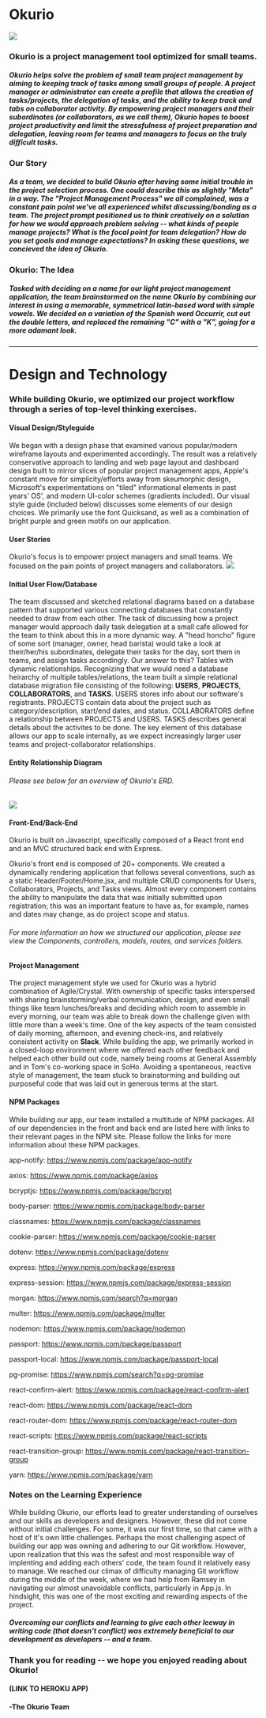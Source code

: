 # Okurio
![](https://github.com/Cityslick/Occurio/blob/master/client/occurio/images/project3vanity.png?raw=true)

### Okurio is a project management tool optimized for small teams.
##### Okurio helps solve the problem of small team project management by aiming to keeping track of tasks among small groups of people. A project manager or administrator can create a profile that allows the creation of tasks/projects, the delegation of tasks, and the ability to keep track and tabs on collaborator activity. By empowering project managers and their subordinates (or collaborators, as we call them), Okurio hopes to boost project productivity and limit the stressfulness of project preparation and delegation, leaving room for teams and managers to focus on the truly difficult tasks.


### Our Story
##### As a team, we decided to build Okurio after having some initial trouble in the project selection process. One could describe this as slightly "Meta" in a way. The "Project Management Process" we all complained, was a constant pain point we've all experienced whilst discussing/bonding as a team. The project prompt positioned us to think creatively on a solution for how we would approach problem solving -- what kinds of people manage projects? What is the focal point for team delegation? How do you set goals and manage expectations? In asking these questions, we concieved the idea of Okurio. 

### Okurio: The Idea 
##### Tasked with deciding on a name for our light project management application, the team brainstormed on the name Okurio by combining our interest in using a memorable, symmetrical latin-based word with simple vowels. We decided on a variation of the Spanish word Occurrir, cut out the double letters, and replaced the remaining "C" with a "K", going for a more adamant look.

-----

# Design and Technology
### While building Okurio, we optimized our project workflow through a series of top-level thinking exercises.

#### Visual Design/Styleguide
We began with a design phase that examined various popular/modern wireframe layouts and experimented accordingly. The result was a relatively conservative approach to landing and web page layout and dashboard design built to mirror slices of popular project management apps, Apple's constant move for simplicity/efforts away from skeumorphic design, Microsoft's experimentations on "tiled" informational elements in past years' OS', and modern UI-color schemes (gradients included). Our visual style guide (included below) discusses some elements of our design choices. We primarily use the font Quicksand, as well as a combination of bright purple and green motifs on our application.

#### User Stories
Okurio's focus is to empower project managers and small teams. 
We focused on the pain points of project managers and collaborators.
![](https://github.com/Cityslick/Occurio/blob/master/client/occurio/images/userstories.png?raw=true)

#### Initial User Flow/Database
The team discussed and sketched relational diagrams based on a database pattern that supported various connecting databases that constantly needed to draw from each other. The task of discussing how a project manager would approach daily task delegation at a small cafe allowed for the team to think about this in a more dynamic way. A "head honcho" figure of some sort (manager, owner, head barista) would take a look at their/her/his subordinates, delegate their tasks for the day, sort them in teams, and assign tasks accordingly. Our answer to this? Tables with dynamic relationships. Recognizing that we would need a database heirarchy of multiple tables/relations, the team built a simple relational database migration file consisting of the following: **USERS**, **PROJECTS**, **COLLABORATORS**, and **TASKS**. USERS stores info about our software's registrants. PROJECTS contain data about the project such as category/description, start/end dates, and status. COLLABORATORS define a relationship between PROJECTS and USERS. TASKS describes general details about the activites to be done. The key element of this database allows our app to scale internally, as we expect increasingly larger user teams and project-collaborator relationships.

#### Entity Relationship Diagram
###### Please see below for an overview of Okurio's ERD.
### ![](https://github.com/Cityslick/Occurio/blob/master/client/occurio/images/project3_erd-24.png?raw=true)

#### Front-End/Back-End
Okurio is built on Javascript, specifically composed of a React front end and an MVC structured back end with Express.

Okurio's front end is composed of 20+ components. We created a dynamically rendering application that follows several conventions, such as a static Header/Footer/Home.jsx, and multiple CRUD components for Users, Collaborators, Projects, and Tasks views. Almost every component contains the ability to manipulate the data that was initially submitted upon registration; this was an important feature to have as, for example, names and dates may change, as do project scope and status. 

###### For more information on how we structured our application, please see view the Components, controllers, models, routes, and services folders.

#### Project Management
The project management style we used for Okurio was a hybrid combination of Agile/Crystal. With ownership of specific tasks interspersed with sharing brainstorming/verbal communication, design, and even small things like team lunches/breaks and deciding which room to assemble in every morning, our team was able to break down the challenge given with little more than a week's time. One of the key aspects of the team consisted of daily morning, afternoon, and evening check-ins, and relatively consistent activity on __Slack__. While building the app, we primarily worked in a closed-loop environment where we offered each other feedback and helped each other build out code, namely being rooms at General Assembly and in Tom's co-working space in SoHo. Avoiding a spontaneous, reactive style of management, the team stuck to brainstorming and building out purposeful code that was laid out in generous terms at the start.

#### NPM Packages
While building our app, our team installed a multitude of NPM packages. All of our dependencies in the front and back end are listed here with links to their relevant pages in the NPM site. Please follow the links for more information about these NPM packages.

app-notify: https://www.npmjs.com/package/app-notify

axios: https://www.npmjs.com/package/axios

bcryptjs: https://www.npmjs.com/package/bcrypt

body-parser: https://www.npmjs.com/package/body-parser

classnames: https://www.npmjs.com/package/classnames

cookie-parser: https://www.npmjs.com/package/cookie-parser

dotenv: https://www.npmjs.com/package/dotenv

express: https://www.npmjs.com/package/express

express-session: https://www.npmjs.com/package/express-session

morgan: https://www.npmjs.com/search?q=morgan

multer: https://www.npmjs.com/package/multer

nodemon: https://www.npmjs.com/package/nodemon

passport: https://www.npmjs.com/package/passport

passport-local: https://www.npmjs.com/package/passport-local

pg-promise: https://www.npmjs.com/search?q=pg-promise

react-confirm-alert: https://www.npmjs.com/package/react-confirm-alert

react-dom: https://www.npmjs.com/package/react-dom

react-router-dom: https://www.npmjs.com/package/react-router-dom

react-scripts: https://www.npmjs.com/package/react-scripts

react-transition-group: https://www.npmjs.com/package/react-transition-group

yarn: https://www.npmjs.com/package/yarn

### Notes on the Learning Experience
While building Okurio, our efforts lead to greater understanding of ourselves and our skills as developers and designers. However, these did not come without initial challenges. For some, it was our first time, so that came with a host of it's own little challenges. Perhaps the most challenging aspect of building our app was owning and adhering to our Git workflow. However, upon realization that this was the safest and most responsible way of implenting and adding each others' code, the team found it relatively easy to manage. We reached our climax of difficulty managing Git workflow during the middle of the week, where we had help from Ramsey in navigating our almost unavoidable conflicts, particularly in App.js. In hindsight, this was one of the most exciting and rewarding aspects of the project. 

##### Overcoming our conflicts and learning to give each other leeway in writing code (that doesn't conflict) was extremely beneficial to our development as developers -- and a team.

### Thank you for reading -- we hope you enjoyed reading about Okurio!
#### (LINK TO HEROKU APP)
#### -The Okurio Team
